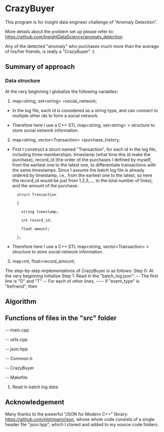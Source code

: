 # CrazyBuyer

This program is for insight data engineer challenge of "Anomaly Detection".

More details about the problem set up please refer to: https://github.com/InsightDataScience/anomaly_detection.

Any of the detected "anomaly" who purchases much more than the average of his/her friends, is really a "CrazyBuyer" :)

## Summary of approach
### Data structure
At the very beginning I globalize the following variables:

1. map<string, set\<string\> >social_network;

- In the log file, each id is considered as a string type, and can connect to multiple other ids to form a social network.

- Therefore here I use a C++ STL map<string, set\<string\> > structure to store social network information.

2. map<string, vector\<Transaction\> >purchase_history;

- First I construct a struct named "Transaction", for each id in the log file, including three memberships: timestamp (what time this id make the purchase), record_id (the order of the purchases I defined by myself, from the earliest one to the latest one, to differentiate transactions with the same timestamps. Since I assume the batch log file is already ordered by timestamp, i.e., from the earliest one to the latest, so here the record_id would be just from 1,2,3,..., to the total number of lines), and the amount of the purchase.

        struct Transaction
     
        {
  
          string timestamp;
	
	      int record_id;
	
	      float amount;
	
        };

- Therefore here I use a C++ STL map<string, vector\<Transaction\> > structure to store social network information.


3. map<int, float>record_amount;


The step-by-step implementations of CrazyBuyer is as follows:
Step 0: At the very beginning initialize
Step 1: Read in the "batch_log.json":
-- The first line is "D" and "T"
-- For each of other lines,
---- if "event_type" is "befriend", then 

## Algorithm



## Functions of files in the "src" folder

-- main.cpp

-- utils.cpp

-- json.hpp

-- Common.h

-- CrazyBuyer

-- Makefile


1. Read in batch log data:





## Acknowledgement

Many thanks to the powerful "JSON for Modern C++" library: https://github.com/nlohmann/json, whose whole code consists of a single header file "json.hpp", which I cloned and added to my source code folders.
